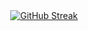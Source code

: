 <div align="center">
  <a href="https://git.io/streak-stats"><img src="https://github-readme-streak-stats-ojxd.vercel.app?user=InfoMathias&theme=dark&hide_border=true&fire=D280EB&ring=3B76EB&currStreakLabel=EBEBEB&background=0D1117" alt="GitHub Streak" /></a>
</div>

<!--
**InfoMathias/InfoMathias** is a ✨ _special_ ✨ repository because its `README.md` (this file) appears on your GitHub profile.

Here are some ideas to get you started:

- 🔭 I’m currently working on ...
- 🌱 I’m currently learning ...
- 👯 I’m looking to collaborate on ...
- 🤔 I’m looking for help with ...
- 💬 Ask me about ...
- 📫 How to reach me: ...
- 😄 Pronouns: ...
- ⚡ Fun fact: ...
-->
